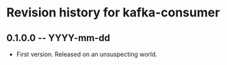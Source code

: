 # Revision history for kafka-consumer

## 0.1.0.0 -- YYYY-mm-dd

* First version. Released on an unsuspecting world.
